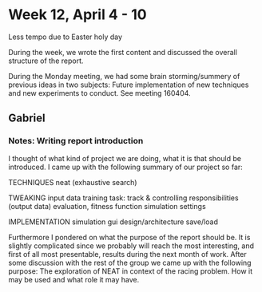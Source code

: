 # Week 12, April 4 - 10
Less tempo due to Easter holy day

During the week, we wrote the first content and discussed the overall structure of the report.

During the Monday meeting, we had some brain storming/summery of previous ideas in two subjects: Future implementation of new techniques and new experiments to conduct. See meeting 160404.

## Gabriel
### Notes: Writing report introduction
I thought of what kind of project we are doing, what it is that should be introduced. I came up with the following summary of our project so far:

TECHNIQUES
neat
(exhaustive search)

TWEAKING
input data
training task: track & controlling responsibilities (output data)
evaluation, fitness function
simulation settings

IMPLEMENTATION
simulation
gui
design/architecture
save/load

Furthermore I pondered on what the purpose of the report should be. It is slightly complicated since we probably will reach the most interesting, and first of all most presentable, results during the next month of work. After some discussion with the rest of the group we came up with the following purpose:
The exploration of NEAT in context of the racing problem. How it may be used and what role it may have.


